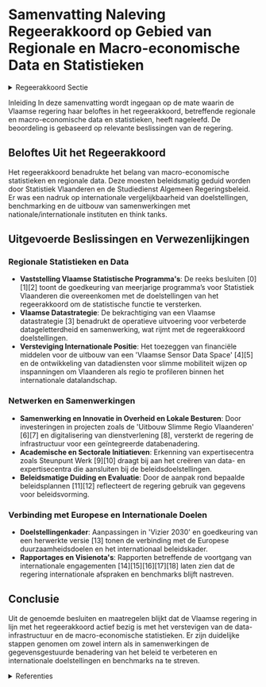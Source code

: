 # Samenvatting Naleving Regeerakkoord op Gebied van Regionale en Macro-economische Data en Statistieken

<details>
        <summary>Regeerakkoord Sectie </summary>
        <p>4.2.4 Regionale en macro-economische data en statistieken We zetten sterker in op macro-economische statistieken en data over Vlaanderen om onze beslissingen voor de Vlaamse economie beter te onderbouwen. Deze worden aangeleverd vanuit het netwerk Statistiek Vlaanderen. Deze statistieken zullen daarnaast ook beleidsmatig worden geduid door de Studiedienst Algemeen Regeringsbeleid binnen het Departement Kanselarij en Bestuur. We hanteren gekwantificeerde en gedragen langetermijndoelstellingen die internatio-naal vergelijkbaar zijn als kompas voor het beleid. Het Vlaams 2030-doelstellingenkader en de engagementen in het kader van het Vlaams Hervormingsprogramma Europa 2020 en Pact 2020 blijven we daarom nastreven, rekening houdend met evoluties op Europees niveau. De binnenlandse en Europese of mondiale benchmarking neemt een belangrijke plaats in om het beleid te monitoren. We blijven aandringen op een verdere verfijning van regionale statistieken bij nationale en internationale instellingen, op een snellere en frequentere actualisatie van reeds bestaande regionale statistieken en op het toevoegen van regionale dimensies in bestaande datasets en toekomstige studies. De Vlaamse regering blijft een voortrekkersrol vervullen op het gebied van het gebruik van regionale data binnen de internationale instellingen (zoals de EU, de OESO en het IMF). We versterken de samen-werking met think tanks en (internationale) organisaties over beleidsgrenzen heen, waarbij de Vlaamse overheid zich profileert als een sterke, betrouwbare en volwaardige partner. </p>
        </details> 

Inleiding
In deze samenvatting wordt ingegaan op de mate waarin de Vlaamse regering haar beloftes in het regeerakkoord, betreffende regionale en macro-economische data en statistieken, heeft nageleefd. De beoordeling is gebaseerd op relevante beslissingen van de regering.

## Beloftes Uit het Regeerakkoord
Het regeerakkoord benadrukte het belang van macro-economische statistieken en regionale data. Deze moesten beleidsmatig geduid worden door Statistiek Vlaanderen en de Studiedienst Algemeen Regeringsbeleid. Er was een nadruk op internationale vergelijkbaarheid van doelstellingen, benchmarking en de uitbouw van samenwerkingen met nationale/internationale instituten en think tanks.

## Uitgevoerde Beslissingen en Verwezenlijkingen

### Regionale Statistieken en Data
- **Vaststelling Vlaamse Statistische Programma's**: De reeks besluiten \[0\]\[1\]\[2\] toont de goedkeuring van meerjarige programma’s voor Statistiek Vlaanderen die overeenkomen met de doelstellingen van het regeerakkoord om de statistische functie te versterken.
- **Vlaamse Datastrategie**: De bekrachtiging van een Vlaamse datastrategie \[3\] benadrukt de operatieve uitvoering voor verbeterde datageletterdheid en samenwerking, wat rijmt met de regeerakkoord doelstellingen.
- **Versteviging Internationale Positie**: Het toezeggen van financiële middelen voor de uitbouw van een 'Vlaamse Sensor Data Space' \[4\]\[5\] en de ontwikkeling van datadiensten voor slimme mobiliteit wijzen op inspanningen om Vlaanderen als regio te profileren binnen het internationale datalandschap.

### Netwerken en Samenwerkingen
- **Samenwerking en Innovatie in Overheid en Lokale Besturen**: Door investeringen in projecten zoals de 'Uitbouw Slimme Regio Vlaanderen' \[6\]\[7\] en digitalisering van dienstverlening \[8\], versterkt de regering de infrastructuur voor een geïntegreerde databenadering.
- **Academische en Sectorale Initiatieven**: Erkenning van expertisecentra zoals Steunpunt Werk \[9\]\[10\] draagt bij aan het creëren van data- en expertisecentra die aansluiten bij de beleidsdoelstellingen.
- **Beleidsmatige Duiding en Evaluatie**: Door de aanpak rond bepaalde beleidsplannen \[11\]\[12\] reflecteert de regering gebruik van gegevens voor beleidsvorming.

### Verbinding met Europese en Internationale Doelen
- **Doelstellingenkader**: Aanpassingen in 'Vizier 2030' en goedkeuring van een herwerkte versie \[13\] tonen de verbinding met de Europese duurzaamheidsdoelen en het internationaal beleidskader.
- **Rapportages en Visienota's**: Rapporten betreffende de voortgang van internationale engagementen \[14\]\[15\]\[16\]\[17\]\[18\] laten zien dat de regering internationale afspraken en benchmarks blijft nastreven.

## Conclusie
Uit de genoemde besluiten en maatregelen blijkt dat de Vlaamse regering in lijn met het regeerakkoord actief bezig is met het verstevigen van de data-infrastructuur en de macro-economische statistieken. Er zijn duidelijke stappen genomen om zowel intern als in samenwerkingen de gegevensgestuurde benadering van het beleid te verbeteren en internationale doelstellingen en benchmarks na te streven.

<details>
        <summary> Referenties</summary>
        **[\[0\]](http://themis.vlaanderen.be/id/nieuwsbrief-info/61B872EF364ED90009001494)** : **(2021-12-17)** Statistiek Vlaanderen: Vlaams Statistisch Programma 2022-2024   De Vlaamse Regering keurt het Vlaams Statistisch Programma 2022-2024 goed. In het programma is voor het eerst een meerjarenplanning uitg... 

**[\[1\]](http://themis.vlaanderen.be/id/resource/44ece540-492b-11ec-94bb-99a9d1e168fe)** : **(2019-12-20)** Statistiek Vlaanderen: Vlaams Statistisch Programma 2020   De Vlaamse Regering keurt het V l aams Statistisch Programma 2020 goed. Het Vlaams Statistisch Programma legt de planning en afspraken vast v... 

**[\[2\]](http://themis.vlaanderen.be/id/resource/29d91440-4926-11ec-94bb-99a9d1e168fe)** : **(2020-12-11)** Statistiek Vlaanderen: Vlaams Statistisch Programma 2021   De Vlaamse Regering keurt het Vlaams Statistisch Programma 2021 goed en verlengt het doelstellingenkader voor Statistiek Vlaanderen 2018-2020... 

**[\[3\]](http://themis.vlaanderen.be/id/nieuwsbrief-info/6230A3676BB7B593CFC189BC)** : **(2022-03-18)** Bekrachtiging Vlaamse datastrategie   ​Voor een goede en efficiënte werking heeft de Vlaamse overheid nood aan een goed onderbouwde datastrategie. Data speelt namelijk een belangrijke ondersteunende r... 

**[\[4\]](http://themis.vlaanderen.be/id/nieuwsbrief-info/616590C1364ED90009000483)** : **(2021-10-15)** Plan Vlaamse Veerkracht: Vlaamse Sensor Data Space Vlaamse Sensor Data Space  De Vlaamse Regering keurt de invulling goed van het relanceproject 'Vlaamse Sensor Data Space' met de bijbehorende eenmali... 

**[\[5\]](http://themis.vlaanderen.be/id/nieuwsbrief-info/61A77157364ED90008000004)** : **(2021-12-03)** Plan Vlaamse Veerkracht: Data Integratiediensten voor Slimme Mobiliteit Data Integratiediensten voor Slimme Mobiliteit  De Vlaamse Regering keurt de invulling goed van het relanceproject 'Data Integra... 

**[\[6\]](http://themis.vlaanderen.be/id/nieuwsbrief-info/60B768D8364ED90008000645)** : **(2021-06-04)** Plan Vlaamse Veerkracht: Uitbouw Slimme Regio Vlaanderen door samenbrengen innovatiecapaciteit ondernemingen en stimuleren implementatie en kennisopbouw bij lokale besturen Uitbouw Slimme Regio Vlaand... 

**[\[7\]]** : **(2020-07-17)** Uitbouw van Slimme Regio Vlaanderen 

**[\[8\]](http://themis.vlaanderen.be/id/nieuwsbrief-info/6093A5DC364ED9000800002D)** : **(2021-05-07)** Plan Vlaamse Veerkracht: dossier 58 Versnelling gemeenschappelijke dienstverlening  De Vlaamse Regering keurt de invulling goed van het relanceproject 'Versnelling gemeenschappelijke dienstverlening' ... 

**[\[9\]](http://themis.vlaanderen.be/id/resource/bd476380-4926-11ec-94bb-99a9d1e168fe)** : **(2020-11-20)** Erkenning en financiering van een Steunpunt Werk (2021-2025) KU Leuven   De Vlaamse overheid hecht groot belang aan de  wetenschappelijke   onderbouwing   van   het   gevoerde arbeidsmarktbeleid. Via ... 

**[\[10\]](http://themis.vlaanderen.be/id/resource/d5d9dda0-4927-11ec-94bb-99a9d1e168fe)** : **(2020-07-17)** Oproep tot erkenning en financiering van een steunpunt Werk als data- en expertisecentrum voor de Vlaamse arbeidsmarkt (2021-2025)   Het Steunpunt Werk zorgt als data- en expertisecentrum voor de wete... 

**[\[11\]](http://themis.vlaanderen.be/id/nieuwsbrief-info/62693E061C4A193816C2FCAD)** : **(2022-04-29)** Plan Vlaamse Veerkracht: volgende stappen en uitbreiding van het Vlaams beleidsplan bio-economie Volgende stappen en uitbreiding van het Vlaams beleidsplan bio-economie  ​De  beleidsnota Economie, Wet... 

**[\[12\]](http://themis.vlaanderen.be/id/resource/a9f5ab30-4925-11ec-94bb-99a9d1e168fe)** : **(2020-12-18)** Vlaams beleidsplan bio-economie   De Vlaamse Regering keurt het Vlaams beleidsplan bio-economie goed. Het bevat een reeks acties rond stimulering van onderzoek en innovatie, begeleiding van nieuwe sam... 

**[\[13\]](http://themis.vlaanderen.be/id/resource/4874d050-4927-11ec-94bb-99a9d1e168fe)** : **(2020-10-02)** Vervolledigen van ‘Vizier 2030 – een 2030-doelstellingenkader voor Vlaanderen’   Vizier 2030 is het 2030-doelstellingkader voor Vlaanderen. Het werd samen met een indicatorenset door de Vlaamse Regeri... 

**[\[14\]](http://themis.vlaanderen.be/id/nieuwsbrief-info/634E51E71EA6B745D23CBD8A)** : **(2022-10-21)** Vlaamse bijdrage aan het tweede Vrijwillig Nationaal Rapport over de voortgang van Agenda 2030 en de duurzame ontwikkelingsdoelstellingen 

**[\[15\]](http://themis.vlaanderen.be/id/nieuwsbericht/64A6AD862D77B42474D4FC91)** : **(2023-07-07)** Analyse van buitenlands zeggenschap in de Vlaamse economie   Resolutie over een nieuwe en brede kwantitatieve analyse van buitenlandse zeggenschap in de Vlaamse economie, aangenomen door het Vlaams Pa... 

**[\[16\]](http://themis.vlaanderen.be/id/nieuwsbrief-info/60E449C1364ED90008000894)** : **(2021-07-09)** Visienota 'Internationaal beurzenprogramma'   De Vlaamse Regering hecht haar goedkeuring aan de   Visienota 'Internationaal beurzenprogramma'. Om Vlaanderen als innovatieve topregio nog meer op de kaa... 

**[\[17\]](http://themis.vlaanderen.be/id/nieuwsbericht/63D900E82E929B312AB5C55B)** : **(2023-02-03)** Visienota ‘Naar een versterkte concurrentiekracht van de Europese Industrie’   Een nieuwe Europese strategie voor de concurrentiekracht is in opbouw. Deze strategie moet onderbouwd worden door een ste... 

**[\[18\]](http://themis.vlaanderen.be/id/resource/a932ece0-4924-11ec-94bb-99a9d1e168fe)** : **(2021-03-12)** Externe tussentijdse evaluatie van de landenstrategienota voor ontwikkelingssamenwerking Vlaanderen - Zuid-Afrika, 2017-2021 
        </details> 

